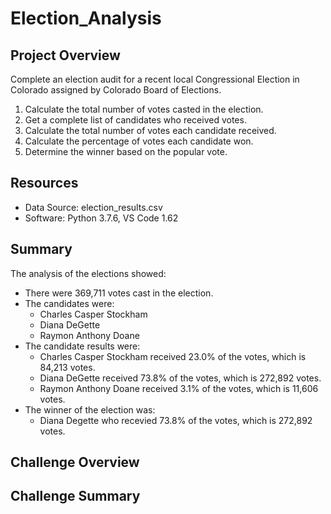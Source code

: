 # Election_Analysis

## Project Overview
Complete an election audit for a recent local Congressional Election in Colorado assigned by Colorado Board of Elections.

1. Calculate the total number of votes casted in the election.
2. Get a complete list of candidates who received votes.
3. Calculate the total number of votes each candidate received.
4. Calculate the percentage of votes each candidate won.
5. Determine the winner based on the popular vote.

## Resources
- Data Source: election_results.csv
- Software: Python 3.7.6, VS Code 1.62

## Summary
The analysis of the elections showed:
- There were 369,711 votes cast in the election.
- The candidates were:
    - Charles Casper Stockham
    - Diana DeGette
    - Raymon Anthony Doane
- The candidate results were:
    - Charles Casper Stockham received 23.0% of the votes, which is 84,213 votes.
    - Diana DeGette received 73.8% of the votes, which is 272,892 votes.
    - Raymon Anthony Doane received 3.1% of the votes, which is 11,606 votes.
- The winner of the election was:
    - Diana Degette who recevied 73.8% of the votes, which is 272,892 votes. 

## Challenge Overview

## Challenge Summary 


